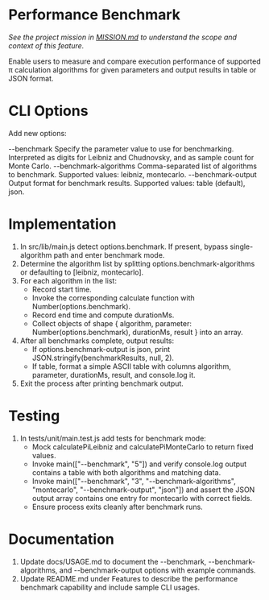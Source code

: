 # Performance Benchmark

_See the project mission in [MISSION.md](../MISSION.md) to understand the scope and context of this feature._

Enable users to measure and compare execution performance of supported π calculation algorithms for given parameters and output results in table or JSON format.

# CLI Options

Add new options:

--benchmark <number>   Specify the parameter value to use for benchmarking. Interpreted as digits for Leibniz and Chudnovsky, and as sample count for Monte Carlo.
--benchmark-algorithms <list>   Comma-separated list of algorithms to benchmark. Supported values: leibniz, montecarlo.
--benchmark-output <format>    Output format for benchmark results. Supported values: table (default), json.

# Implementation

1. In src/lib/main.js detect options.benchmark. If present, bypass single-algorithm path and enter benchmark mode.
2. Determine the algorithm list by splitting options.benchmark-algorithms or defaulting to [leibniz, montecarlo].
3. For each algorithm in the list:
   - Record start time.
   - Invoke the corresponding calculate function with Number(options.benchmark).
   - Record end time and compute durationMs.
   - Collect objects of shape { algorithm, parameter: Number(options.benchmark), durationMs, result } into an array.
4. After all benchmarks complete, output results:
   - If options.benchmark-output is json, print JSON.stringify(benchmarkResults, null, 2).
   - If table, format a simple ASCII table with columns algorithm, parameter, durationMs, result, and console.log it.
5. Exit the process after printing benchmark output.

# Testing

1. In tests/unit/main.test.js add tests for benchmark mode:
   - Mock calculatePiLeibniz and calculatePiMonteCarlo to return fixed values.
   - Invoke main(["--benchmark", "5"]) and verify console.log output contains a table with both algorithms and matching data.
   - Invoke main(["--benchmark", "3", "--benchmark-algorithms", "montecarlo", "--benchmark-output", "json"]) and assert the JSON output array contains one entry for montecarlo with correct fields.
   - Ensure process exits cleanly after benchmark runs.

# Documentation

1. Update docs/USAGE.md to document the --benchmark, --benchmark-algorithms, and --benchmark-output options with example commands.
2. Update README.md under Features to describe the performance benchmark capability and include sample CLI usages.
